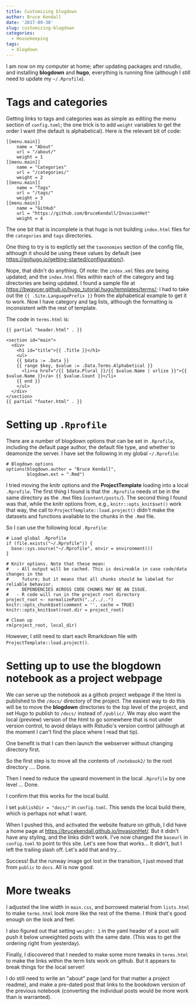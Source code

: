```yaml
---
title: Customizing blogdown
author: Bruce Kendall
date: '2017-09-30'
slug: customizing-blogdown
categories:
  - Housekeeping
tags:
  - blogdown
---
```


I am now on my computer at home; after updating packages and rstudio, and installing **blogdown** and **hugo**, everything is running fine (although I still need to update my `~/.Rprofile`).

# Tags and categories
Getting links to tags and categories was as simple as editing the menu section of `config.toml`; the one trick is to add `weight` variables to get the order I want (the default is alphabetical). Here is the relevant bit of code:
```
[[menu.main]]
    name = "About"
    url = "/about/"
    weight = 1
[[menu.main]]
    name = "Categories"
    url = "/categories/"
    weight = 2
[[menu.main]]
    name = "Tags"
    url = "/tags/"
    weight = 3
[[menu.main]]
    name = "GitHub"
    url = "https://github.com/BruceKendall/InvasionHet"
    weight = 4
```
The one bit that is incomplete is that hugo is not building `index.html` files for the `categories` and `tags` directories.

One thing to try is to explictly set the `taxonomies` section of the config file, although it should be using these values by default (see https://gohugo.io/getting-started/configuration/).

Nope, that didn't do anything. Of note: the `index.xml` files *are* being updated; and the `index.html` files *within* each of the category and tag directories are being updated. I found a sample file at https://bwaycer.github.io/hugo_tutorial.hugo/templates/terms/; I had to take out the `{{ .Site.LanguagePrefix }}` from the alphabetical example to get it to work. Now I have category and tag lists, although the formatting is inconsistent with the rest of template.

The code in `terms.html` is:
```
{{ partial "header.html" . }}

<section id="main">
  <div>
    <h1 id="title">{{ .Title }}</h1>
    <ul>
    {{ $data := .Data }}
    {{ range $key, $value := .Data.Terms.Alphabetical }}
      <li><a href="/{{ $data.Plural }}/{{ $value.Name | urlize }}">{{ $value.Name }}</a> {{ $value.Count }}</li>
    {{ end }}
    </ul>
  </div>
</section>
{{ partial "footer.html" . }}
```

# Setting up `.Rprofile`
There are a number of blogdown options that can be set in `.Rprofile`, including the default page author, the default file type, and whether to deamonize the server. I have set the following in my global `~/.Rprofile`:
```{r global_Rprofile, eval = FALSE}
# Blogdown options
options(blogdown.author = "Bruce Kendall",
        blogdown.ext = ".Rmd")
```

I tried moving the knitr options and the **ProjectTemplate** loading into a local `.Rprofile`. The first thing I found is that the `.Rprofile` needs ot be in the same directory as the `.Rmd` files (`content/posts/`). The second thing I found was that, while the knitr options from, e.g., `knitr::opts_knit$set()` work that way, the call to `ProjectTemplate::load.project()` didn't make the datasets and functions available to the chunks in the `.Rmd` file.

So I can use the following local `.Rprofile`:
```{r local_Rprofile, eval=FALSE}
# Load global .Rprofile
if (file.exists("~/.Rprofile")) {
  base::sys.source("~/.Rprofile", envir = environment())
}

# Knitr options. Note that these mean:
#   - All output will be cached. This is desireable in case code/data changes in the 
#     future; but it means that all chunks should be labeled for reliable behavior. 
#     DEPENDENCIES ACROSS CODE CHUNKS MAY BE AN ISSUE.
#   - R code will run in the project root directory
project_root <- normalizePath("../../..")
knitr::opts_chunk$set(comment = '', cache = TRUE)
knitr::opts_knit$set(root.dir = project_root)

# Clean up
rm(project_root, local_dir)
```
However, I still need to start each Rmarkdown file with `ProjectTemplate::load.project()`.

# Setting up to use the blogdown notebook as a project webpage
We can serve up the notebook as a githob project webpage if the html is published to the `/docs/` directory of the project. The easiest way to do this will be to move the **blogdown** directories to the top level of the project, and set Hugo to publish to `/docs/` instead of `/public/`. We may also want the local (preview) version of the html to go somewhere that is not under version control, to avoid delays with Rstudio's version control (although at the moment I can't find the place where I read that tip).

One benefit is that I can then launch the webserver without changing directory first.

So the first step is to move all the contents of `/notebook2/` to the root directory .... Done.

Then I need to reduce the upward movement in the local `.Rprofile` by one level ... Done.

I confirm that this works for the local build.

I set `publishDir = "docs/"` in `config.toml`. This sends the local build there, which is perhaps not what I want.

When I pushed this, and activated the website feature on github, I did have a home page at https://brucekendall.github.io/InvasionHet/. But it didn't have any styling, and the links didn't work. I've now changed the `baseurl` in `config.toml` to point to this site. Let's see how that works... It didn't, but I left the trailing slash off. Let's add that and try...

Success! But the runway image got lost in the transition, I just moved that from `public` to `docs`. All is now good.

# More tweaks
I adjusted the line width in `main.css`, and borrowed material from `lists.html` to make `terms.html` look more like the rest of the theme. I think that's good enough on the look and feel. 

I also figured out that setting `weight: 1` in the yaml header of a post will push it below unweighted posts with the same date. (This was to get the ordering right from yesterday).

Finally, I discovered that I needed to make some more tweaks in `terms.html` to make the links within the term lists work on github. But it appears to break things for the local server!

I do still need to write an "about" page (and for that matter a project readme), and make a pre-dated post that links to the bookdown version of the previous notebook (converting the individual posts would be more work than is warranted).

